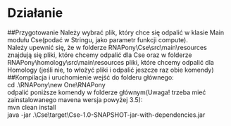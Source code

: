 # Działanie
##Przygotowanie
Należy wybrać plik, który chce się odpalić w klasie Main modułu Cse(podać w Stringu, jako parametr funkcji compute). <br />
Należy upewnić się, że w folderze RNAPony\Cse\src\main\resources znajdują się pliki, które chcemy odpalić dla Cse
oraz w folderze RNAPony\homology\src\main\resources pliki, które chcemy odpalić dla Homology (jeśli nie, to włożyć pliki i odpalić jeszcze raz obie komendy) <br />
##Kompilacja i uruchomienie
wejść do folderu głównego: <br />
cd .\RNAPony\new One\RNAPony <br />
odpalić poniższe komendy w folderze głównym(Uwaga! trzeba mieć zainstalowanego mavena wersja powyżej 3.5): <br />
mvn clean install<br />
java -jar .\Cse\target\Cse-1.0-SNAPSHOT-jar-with-dependencies.jar <br />



